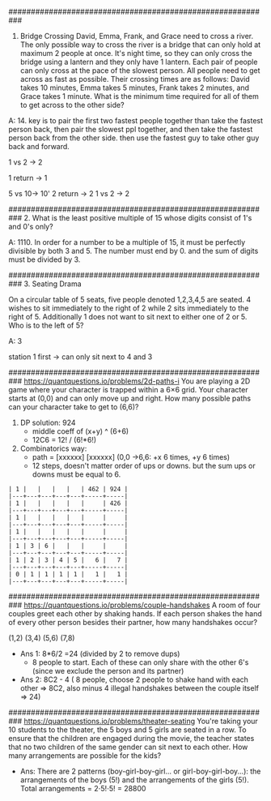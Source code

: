 ###########################################################
1. Bridge Crossing
David, Emma, Frank, and Grace need to cross a river. The only possible way to cross the river is a bridge that can only hold at maximum
2 people at once. It's night time, so they can only cross the bridge using a lantern and they only have 1 lantern. Each pair of people can only cross at the pace of the slowest person. All people need to get across as fast as possible. Their crossing times are as follows: David takes 10 minutes, Emma takes 5 minutes, Frank takes 2 minutes, and Grace takes 1 minute. What is the minimum time required for all of them to get across to the other side?

A: 14. key is to pair the first two fastest people together than take the fastest person back, then pair the slowest ppl together, and then take the fastest person back from the other side. then use the fastest guy to take other guy back and forward.

1 vs 2 -> 2

1 return -> 1

5 vs 10-> 10'
2 return -> 2
1 vs 2 -> 2


###########################################################
2. What is the least positive multiple of 15 whose digits consist of 1's and 0's only?

A: 1110. In order for a number to be a multiple of 15, it must be perfectly divisible by both 3 and 5. The number must end by 0. and the sum of digits must be divided by 3.

###########################################################
3. Seating Drama


On a circular table of 5 seats, five people denoted 1,2,3,4,5 are seated.
4 wishes to sit immediately to the right of 2 while 2 sits immediately to the right of 5. Additionally 1 does not want to sit next to either one of 2 or 5. Who is to the left of 5?

A: 3

station 1 first -> can only sit next to 4 and 3

###########################################################
https://quantquestions.io/problems/2d-paths-i
You are playing a 2D game where your character is trapped within a 6×6 grid.
Your character starts at (0,0) and can only move up and right. How many possible
paths can your character take to get to (6,6)?
1. DP solution: 924
   - middle coeff of (x+y) ^ (6+6)
   - 12C6  = 12! / (6!*6!)
2. Combinatorics way:
   - path = [xxxxxx] [xxxxxx] (0,0 ->6,6: +x 6 times, +y 6 times)
   - 12 steps, doesn't matter order of ups or downs. but the sum ups or downs must
     be equal to 6.

```
| 1 |   |   |   |   | 462 | 924 |
|---+---+---+---+---+-----+-----|
| 1 |   |   |   |   |     | 426 |
|---+---+---+---+---+-----+-----|
| 1 |   |   |   |   |     |     |
|---+---+---+---+---+-----+-----|
| 1 |   |   |   |   |     |     |
|---+---+---+---+---+-----+-----|
| 1 | 3 | 6 |   |   |     |     |
|---+---+---+---+---+-----+-----|
| 1 | 2 | 3 | 4 | 5 |   6 |   7 |
|---+---+---+---+---+-----+-----|
| 0 | 1 | 1 | 1 | 1 |   1 |   1 |
|---+---+---+---+---+-----+-----|
```

###########################################################
https://quantquestions.io/problems/couple-handshakes
A room of four couples greet each other by shaking hands. If each person shakes
the hand of every other person besides their partner, how many handshakes occur?

(1,2) (3,4) (5,6) (7,8)

- Ans 1: 8*6/2 =24 (divided by 2 to remove dups)
  + 8 people to start. Each of these can only share with the other 6's (since we
    exclude the person and its partner)
- Ans 2: 8C2 - 4  ( 8 people, choose 2 people to shake hand with each other => 8C2, also minus 4 illegal handshakes between the couple itself => 24)


###########################################################
https://quantquestions.io/problems/theater-seating
You're taking your 10 students to the theater, the 5 boys and 5 girls are seated in a row. 
To ensure that the children are engaged during the movie, the teacher states that no two children of the same gender can sit next to each other. 
How many arrangements are possible for the kids?

- Ans: There are 2 patterns (boy-girl-boy-girl... or girl-boy-girl-boy...): the arrangements of the boys (5!) and the arrangements of the girls (5!).
Total arrangements = 2⋅5!⋅5! = 28800
